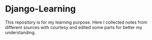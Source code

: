 # Django-Learning

This repository is for my learning purpose. Here I collected notes from different sources with courtesy and edited some parts for better my understanding.
